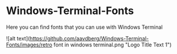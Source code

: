 # Windows-Terminal-Fonts
Here you can find fonts that you can use with Windows Terminal

![alt text](https://github.com/aavdberg/Windows-Terminal-Fonts/images/retro font in windows terminal.png "Logo Title Text 1")